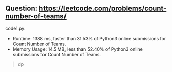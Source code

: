 ## Question: https://leetcode.com/problems/count-number-of-teams/

code1.py:
* Runtime: 1388 ms, faster than 31.53% of Python3 online submissions for Count Number of Teams.
* Memory Usage: 14.5 MB, less than 52.40% of Python3 online submissions for Count Number of Teams.
> dp